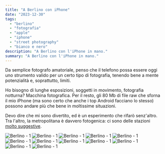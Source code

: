```yaml
---
title: "A Berlino con iPhone"
date: "2023-12-30"
tags: 
  - "berlino"
  - "fotografia"
  - "apple"
  - "iphone"
  - "street photography"
  - "bianco e nero"
description: "A Berlino con l'iPhone in mano."
summary: "A Berlino con l'iPhone in mano."
---
```


Da semplice fotografo amatoriale, penso che il telefono possa essere oggi uno strumento valido per un certo tipo di fotografia, tenendo bene a mente potenzialità e, soprattutto, limiti.

Ho bisogno di lunghe esposizioni, soggetti in movimento, fotografia notturna? Macchina fotografica. Per il resto, gli 80 Mb di file raw che sforna il mio iPhone (ma sono certo che anche i top Android facciano lo stesso) possono andare più che bene in moltissime situazioni.

Devo dire che mi sono divertito, ed è un esperimento che rifarò senz'altro. Tra l'altro, la metropolitana è davvero fotogenica: ci sono delle stazioni [molto suggestive](https://medium.com/5-a-m/berlin-bahn-33718a55dbf0).

![Berlino - 1](images/IMG_1878.jpg "Luce ed ombra")
![Berlino - 1](images/IMG_1892.jpg "Paul Löbe Haus")
![Berlino - 1](images/IMG_1906.jpg "Reinhardtstraße 58")
![Berlino - 1](images/IMG_1911.jpg "The Cube")
![Berlino - 1](images/IMG_1986.jpg "Voo Store")
![Berlino - 1](images/IMG_2018.jpg "Konstanzer Strasse - 1")
![Berlino - 1](images/IMG_2019.jpg "Konstanzer Strasse - 2")
![Berlino - 1](images/IMG_2068.jpg "Richard Wagner Platz")
![Berlino - 1](images/IMG_2126.jpg "Wilmersdorfer Strasse")
![Berlino - 1](images/IMG_2145.jpg "Parallelepipedi")
![Berlino - 1](images/IMG_2150.jpg "Living on a boat")
![Berlino - 1](images/IMG_2152.jpg "Oberbaumbrücke")